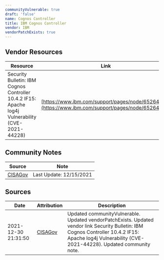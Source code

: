 ```yaml
---
communityVulnerable: true
draft: 'false'
name: Cognos Controller
title: IBM Cognos Controller
vendor: IBM
vendorPatchExists: true
---
```


## Vendor Resources
| Resource | Link |
| --- | --- |
| Security Bulletin: IBM Cognos Controller 10.4.2 IF15: Apache log4j Vulnerability (CVE-2021-44228) | [https://www.ibm.com/support/pages/node/6526468>](https://www.ibm.com/support/pages/node/6526468>) |


## Community Notes
| Source | Note |
| --- | --- |
| [CISAGov](https://raw.githubusercontent.com/cisagov/log4j-affected-db/develop/README.md) | Last Update: 12/15/2021 |

## Sources
| Date | Attribution | Description |
| --- | --- | --- |
| 2021-12-30 21:31:50 | [CISAGov](https://raw.githubusercontent.com/cisagov/log4j-affected-db/develop/README.md) | Updated communityVulnerable. Updated vendorPatchExists. Updated vendor link Security Bulletin: IBM Cognos Controller 10.4.2 IF15: Apache log4j Vulnerability (CVE-2021-44228). Updated community note.  |
